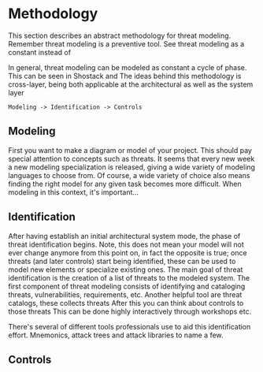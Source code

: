 # Methodology
This section describes an abstract methodology for threat modeling.
Remember threat modeling is a preventive tool.
See threat modeling as a constant instead of 

In general, threat modeling can be modeled as constant a cycle of phase.
This can be seen in Shostack and 
The ideas behind this methodology is cross-layer, being both applicable at the architectural as well as the system layer

```
Modeling -> Identification -> Controls
```

## Modeling
First you want to make a diagram or model of your project.
This should pay special attention to concepts such as threats.
It seems that every new week a new modeling specialization is released, giving a wide variety of modeling languages to choose from.
Of course, a wide variety of choice also means finding the right model for any given task becomes more difficult.
When modeling in this context, it's important...

## Identification
After having establish an initial architectural system mode, the phase of threat identification begins.
Note, this does not mean your model will not ever change anymore from this point on, in fact the opposite is true;
once threats (and later controls) start being identified, these can be used to model new elements or specialize existing ones.
The main goal of threat identification is the creation of a list of threats to the modeled system.
The first component of threat modeling consists of identifying and cataloging threats, vulnerabilities, requirements, etc.
Another helpful tool are threat catalogs, these collects threats
After this you can think about controls to those threats
This can be done highly interactively through workshops etc.



There's several of different tools professionals use to aid this identification effort.
Mnemonics, attack trees and attack libraries to name a few.

## Controls
